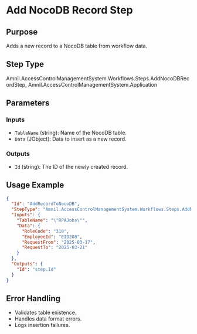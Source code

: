 # Add NocoDB Record Step

## Purpose
Adds a new record to a NocoDB table from workflow data.

## Step Type
Amnil.AccessControlManagementSystem.Workflows.Steps.AddNocoDBRecordStep, Amnil.AccessControlManagementSystem.Application

## Parameters

### Inputs
- `TableName` (string): Name of the NocoDB table.
- `Data` (JObject): Data to insert as a new record.

### Outputs
- `Id` (string): The ID of the newly created record.

## Usage Example
```json
{
  "Id": "AddRecordToNocoDB",
  "StepType": "Amnil.AccessControlManagementSystem.Workflows.Steps.AddNocoDBRecordStep, Amnil.AccessControlManagementSystem.Application",
  "Inputs": {
    "TableName": "\"RPAJobs\"",
    "Data": {
      "RoleCode": "310",
      "EmployeeId": "EID208",
      "RequestFrom": "2025-03-17",
      "RequestTo": "2025-03-21"
    }
  },
  "Outputs": {
    "Id": "step.Id"
  }
}
```

## Error Handling
- Validates table existence.
- Handles data format errors.
- Logs insertion failures.